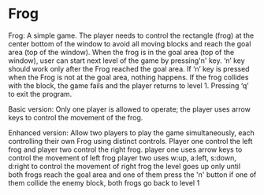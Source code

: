 # Frog
Frog:
A simple game.
The player needs to control the rectangle (frog) at the center bottom of the window to avoid all moving blocks and reach the goal area (top of the window). 
When the frog is in the goal area (top of the window), user can start next level of the game by pressing'n' key. 
‘n’ key should work only after the Frog reached the goal area. If ‘n’ key is pressed when the Frog is not at the goal area, nothing happens.
If the frog collides with the block, the game fails and the player returns to level 1.
Pressing ‘q’ to exit the program.

Basic version:
Only one player is allowed to operate; the player uses arrow keys to control the movement of the frog.

Enhanced version:
Allow two players to play the game simultaneously, each controlling their own Frog using distinct controls. Player one control the left frog and player two control 
the right frog.
player one uses arrow keys to control the movement of left frog
player two uses w:up, a:left, s:down, d:right to control the movement of right frog
the level goes up only until both frogs reach the goal area and one of them press the 'n' button
if one of them collide the enemy block, both frogs go back to level 1
